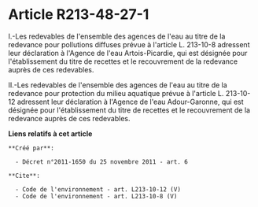 # Article R213-48-27-1

I.-Les redevables de l'ensemble des agences de l'eau au titre de la redevance pour pollutions diffuses prévue à l'article L.
213-10-8 adressent leur déclaration à l'Agence de l'eau Artois-Picardie, qui est désignée pour l'établissement du titre de
recettes et le recouvrement de la redevance auprès de ces redevables. 

II.-Les redevables de l'ensemble des agences de l'eau au titre de la redevance pour protection du milieu aquatique prévue à
l'article L. 213-10-12 adressent leur déclaration à l'Agence de l'eau Adour-Garonne, qui est désignée pour l'établissement du
titre de recettes et le recouvrement de la redevance auprès de ces redevables.

**Liens relatifs à cet article**

	**Créé par**:

	  - Décret n°2011-1650 du 25 novembre 2011 - art. 6

	**Cite**:

	  - Code de l'environnement - art. L213-10-12 (V)
	  - Code de l'environnement - art. L213-10-8 (V)
